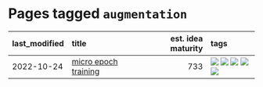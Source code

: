 # Pages tagged `augmentation`

|last_modified|title|est. idea maturity|tags
|:---|:---|---:|:---|
|2022-10-24|[micro epoch training](../micro-epoch.md)|733|[![](https://img.shields.io/badge/tag-augmentation-418eb4)](../tags/augmentation.md) [![](https://img.shields.io/badge/tag-dataset-e168be)](../tags/dataset.md) [![](https://img.shields.io/badge/tag-heuristics-a3de36)](../tags/heuristics.md) [![](https://img.shields.io/badge/tag-tooling-e6ab9)](../tags/tooling.md) [![](https://img.shields.io/badge/tag-training-3b18a)](../tags/training.md)|